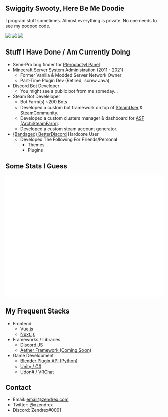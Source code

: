 ## Swiggity Swooty, Here Be Me Doodie
I program stuff sometimes. Almost everything is private. No one needs to see my poopoo code.

![](https://forthebadge.com/images/badges/0-percent-optimized.svg) ![](https://forthebadge.com/images/badges/reading-6th-grade-level.svg) ![](https://forthebadge.com/images/badges/ctrl-c-ctrl-v.svg)

## Stuff I Have Done / Am Currently Doing
* Semi-Pro bug finder for [Pterodactyl Panel](https://github.com/pterodactyl/panel)
* Minecraft Server System Administration (2011 - 2021)
  * Former Vanilla & Modded Server Network Owner
  * Part-Time Plugin Dev (Retired, screw Java)
* Discord Bot Developer
  * You might see a public bot from me someday...
* Steam Bot Develeloper
  * Bot Farm(s) ~200 Bots
  * Developed a custom bot framework on top of [SteamUser](https://github.com/DoctorMcKay/node-steam-user) & [SteamCommunity](https://github.com/DoctorMcKay/node-steamcommunity).
  * Developed a custom clusters manager & dashboard for [ASF (ArchiSteamFarm)](https://github.com/JustArchiNET/ArchiSteamFarm).
  * Developed a custom steam account generator.
* [(Bandaged) BetterDiscord](https://github.com/rauenzi/BetterDiscordApp) Hardcore User
  * Developed The Following For Friends/Personal
    * Themes
    * Plugins

## Some Stats I Guess
![Metrics](/github-metrics.svg)

## My Frequent Stacks
* Frontend
  * [Vue.js](https://github.com/vuejs/vue)
  * [Nuxt.js](https://github.com/nuxt/nuxtjs.org)
* Frameworks / Libraries
  * [Discord.JS](https://github.com/discordjs/discord.js/)
  * [Aether Framework (Coming Soon)](https://github.com/aether-development)
* Game Development
  * [Blender Plugin API (Python)](https://www.blender.org/)
  * [Unity / C#](https://unity.com/)
  * [Udon# / VRChat](https://github.com/vrchat-community/UdonSharp)

## Contact
* Email: email@zendrex.com
* Twitter: @xzendrex
* Discord: Zendrex#0001
